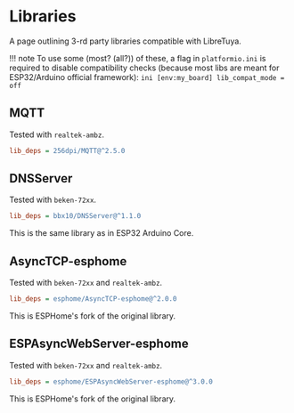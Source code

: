 # Libraries

A page outlining 3-rd party libraries compatible with LibreTuya.

!!! note
	To use some (most? (all?)) of these, a flag in `platformio.ini` is required to disable compatibility checks (because most libs are meant for ESP32/Arduino official framework):
	```ini
	[env:my_board]
	lib_compat_mode = off
	```

## MQTT
Tested with `realtek-ambz`.
```ini
lib_deps = 256dpi/MQTT@^2.5.0
```

## DNSServer
Tested with `beken-72xx`.
```ini
lib_deps = bbx10/DNSServer@^1.1.0
```
This is the same library as in ESP32 Arduino Core.

## AsyncTCP-esphome
Tested with `beken-72xx` and `realtek-ambz`.
```ini
lib_deps = esphome/AsyncTCP-esphome@^2.0.0
```
This is ESPHome's fork of the original library.

## ESPAsyncWebServer-esphome
Tested with `beken-72xx` and `realtek-ambz`.
```ini
lib_deps = esphome/ESPAsyncWebServer-esphome@^3.0.0
```
This is ESPHome's fork of the original library.
